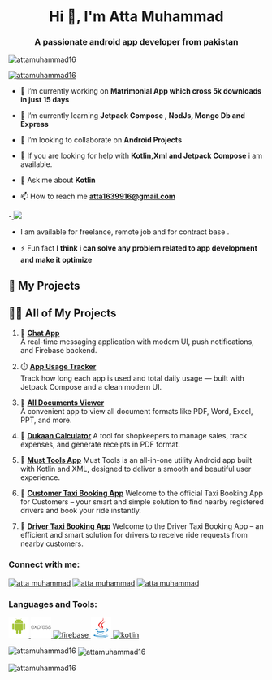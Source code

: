 <h1 align="center">Hi 👋, I'm Atta Muhammad</h1>
<h3 align="center">A passionate android app developer from pakistan</h3>

<p align="left"> <img src="https://komarev.com/ghpvc/?username=attamuhammad16&label=Profile%20views&color=0e75b6&style=flat" alt="attamuhammad16" /> </p>

<p align="left"> <a href="https://github.com/ryo-ma/github-profile-trophy"><img src="https://github-profile-trophy.vercel.app/?username=attamuhammad16" alt="attamuhammad16" /></a> </p>

- 🔭 I’m currently working on **Matrimonial App which cross 5k downloads in just 15 days**

- 🌱 I’m currently learning **Jetpack Compose , NodJs, Mongo Db and Express**

- 👯 I’m looking to collaborate on **Android Projects**

- 🤝 If you are looking for help with **Kotlin,Xml and Jetpack Compose** i am available.

- 💬 Ask me about **Kotlin**

- 📫 How to reach me **atta1639916@gmail.com**

-<a href="https://wa.me/923252142414" target="_blank">
  <img src="https://img.shields.io/badge/WhatsApp-Contact%20Me-brightgreen?logo=whatsapp&logoColor=white" />
</a>


- I am available for freelance, remote job and for contract base .

- ⚡ Fun fact **I think i can solve any problem related to app development and make it optimize**


## 🚀 My Projects

## 👨‍💻 All of My Projects

1. 💬 [**Chat App**](https://github.com/AttaMuhammad16/Chat-Sphere-App)  
   A real-time messaging application with modern UI, push notifications, and Firebase backend.

2. ⏱️ [**App Usage Tracker**](https://github.com/AttaMuhammad16/App-Usage-Tracker-Compose)  
   Track how long each app is used and total daily usage — built with Jetpack Compose and a clean modern UI.

3. 📄 [**All Documents Viewer**](https://github.com/AttaMuhammad16/AllDocumentViewer)  
   A convenient app to view all document formats like PDF, Word, Excel, PPT, and more.

4. 📄 [**Dukaan Calculator**](https://github.com/AttaMuhammad16/Dukaan-Calculator)
   A tool for shopkeepers to manage sales, track expenses, and generate receipts in PDF format.

5. 📄 [**Must Tools App**](https://github.com/AttaMuhammad16/MustTool)
  Must Tools is an all-in-one utility Android app built with Kotlin and XML, designed to deliver a smooth and beautiful user experience.

6. 📄 [**Customer Taxi Booking App**](https://github.com/AttaMuhammad16/Customer-Taxi-Booking-)
  Welcome to the official Taxi Booking App for Customers – your smart and simple solution to find nearby registered drivers and book your ride instantly.

7. 📄 [**Driver Taxi Booking App**](https://github.com/AttaMuhammad16/Driver-Taxi-Booking-App)
  Welcome to the Driver Taxi Booking App – an efficient and smart solution for drivers to receive ride requests from nearby customers.



<h3 align="left">Connect with me:</h3>
<p align="left">
<a href="https://dev.to/atta muhammad" target="blank"><img align="center" src="https://raw.githubusercontent.com/rahuldkjain/github-profile-readme-generator/master/src/images/icons/Social/devto.svg" alt="atta muhammad" height="30" width="40" /></a>
<a href="https://www.linkedin.com/in/atta-muhammad-787984267" target="blank"><img align="center" src="https://raw.githubusercontent.com/rahuldkjain/github-profile-readme-generator/master/src/images/icons/Social/linked-in-alt.svg" alt="atta muhammad" height="30" width="40" /></a>
<a href="https://www.facebook.com/share/1Fdk3jNBBb" target="blank"><img align="center" src="https://raw.githubusercontent.com/rahuldkjain/github-profile-readme-generator/master/src/images/icons/Social/facebook.svg" alt="atta muhammad" height="30" width="40" /></a>
</p>

<h3 align="left">Languages and Tools:</h3>
<p align="left"> <a href="https://developer.android.com" target="_blank" rel="noreferrer"> <img src="https://raw.githubusercontent.com/devicons/devicon/master/icons/android/android-original-wordmark.svg" alt="android" width="40" height="40"/> </a> <a href="https://expressjs.com" target="_blank" rel="noreferrer"> <img src="https://raw.githubusercontent.com/devicons/devicon/master/icons/express/express-original-wordmark.svg" alt="express" width="40" height="40"/> </a> <a href="https://firebase.google.com/" target="_blank" rel="noreferrer"> <img src="https://www.vectorlogo.zone/logos/firebase/firebase-icon.svg" alt="firebase" width="40" height="40"/> </a> <a href="https://www.java.com" target="_blank" rel="noreferrer"> <img src="https://raw.githubusercontent.com/devicons/devicon/master/icons/java/java-original.svg" alt="java" width="40" height="40"/> </a> <a href="https://kotlinlang.org" target="_blank" rel="noreferrer"> <img src="https://www.vectorlogo.zone/logos/kotlinlang/kotlinlang-icon.svg" alt="kotlin" width="40" height="40"/> </a> </p>

<p><img align="left" src="https://github-readme-stats.vercel.app/api/top-langs?username=attamuhammad16&show_icons=true&locale=en&layout=compact" alt="attamuhammad16" /></p>

<p>&nbsp;<img align="center" src="https://github-readme-stats.vercel.app/api?username=attamuhammad16&show_icons=true&locale=en" alt="attamuhammad16" /></p>

<p><img align="center" src="https://github-readme-streak-stats.herokuapp.com/?user=attamuhammad16&" alt="attamuhammad16" /></p>
